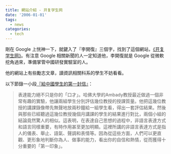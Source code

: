 ```yaml
---
title: 網站介紹 - 开复学生网
date: '2006-01-01'
tags:
  - news
categories:
  - tech
---
```

剛在 Google 上恍神一下，就鍵入了『李開復』三個字，找到了這個網站，[《开复学生网》](http://www.kaifulee.com)。有注意 Google 相關新聞的人一定知道他，李開復就是 Google 從微軟挖角過來，準備掌管中國研發實驗室的人。  
  
他的網站上有些勵志文章，讀資訊相關科系的學生不妨看看。  
  
以下節錄一小段[『給中國學生的第一封信』](http://www.kaifulee.com/Articles/Letter1.htm)：  

>   
> 表達能力絕不只是你的「口才」。哈佛大學的Ambady教授最近做過一個非常有趣的實驗，他讓兩組學生分別評估幾位教授的授課質量。他把這幾位教授的講課錄像帶先無聲地放兩秒鐘給一組學生看，得出一套評估結果。然後與那些已經聽過這幾位教授幾個月講課的學生的結果進行對比，兩個小組的結論竟然驚人的相似。這表明，在表達自己思想的過程中，非語言表達方式和語言同樣重要，有時作用甚至更加明顯。這裡所講的非語言表達方式是指人的儀表、舉止、語氣、聲調和表情等。因為從這些方面，人們可以更直觀、更形象地判斷你為人、做事的能力，看出你的自信和熱情，從而獲得十分重要的「第一印象」。